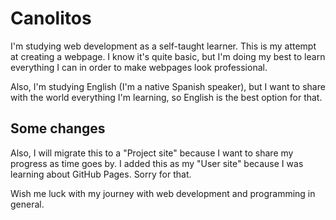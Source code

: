 # Canolitos

I'm studying web development as a self-taught learner. This is my attempt at creating a webpage.
I know it's quite basic, but I'm doing my best to learn everything I can in order to make webpages
look professional.

Also, I'm studying English (I'm a native Spanish speaker), but I want to share with the world
everything I'm learning, so English is the best option for that.

## Some changes
Also, I will migrate this to a "Project site" because I want to share my progress as time goes by.
I added this as my "User site" because I was learning about GitHub Pages. Sorry for that.

Wish me luck with my journey with web development and programming in general.
